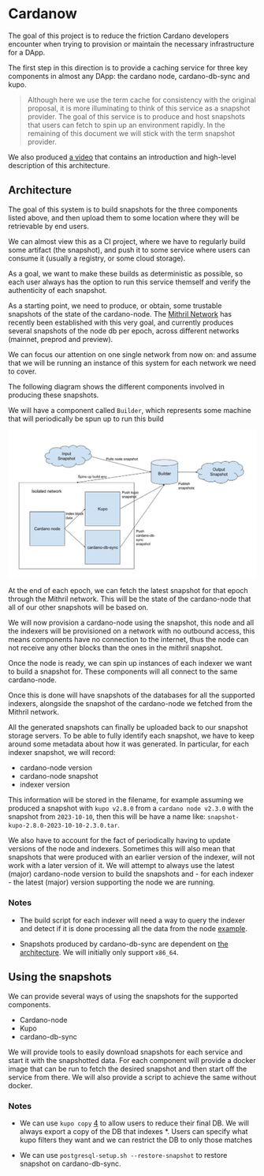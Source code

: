 # Cardanow


The goal of this project is to reduce the friction Cardano developers encounter when trying to provision or maintain the necessary infrastructure for a DApp. 

The first step in this direction is to provide a caching service for three key components in almost any DApp: the cardano node, cardano-db-sync and kupo.

> Although here we use the term cache for consistency with the original proposal, it is more illuminating to think of this service as a snapshot provider. The goal of this service is to produce and host snapshots that users can fetch to spin up an environment rapidly. In the remaining of this document we will stick with the term snapshot provider.

We also produced [a video](https://www.youtube.com/watch?v=xuwEbPUlZ-s) that contains an introduction and high-level description of this architecture.


## Architecture

The goal of this system is to build snapshots for the three components listed above, and then upload them to some location where they will be retrievable by end users.

We can almost view this as a CI project, where we have to regularly build some artifact (the snapshot), and push it to some service where users can consume it (usually a registry, or some cloud storage).

As a goal, we want to make these builds as deterministic as possible, so each user always has the option to run this service themself and verify the authenticity of each snapshot.

As a starting point, we need to produce, or obtain, some trustable snapshots of the state of the cardano-node.
The [Mithril Network][1] has recently been established with this very goal, and currently produces several snapshots of the node db per epoch, across different networks (mainnet, preprod and preview).

We can focus our attention on one single network from now on: and assume that we will be running an instance of this system for each network we need to cover.

The following diagram shows the different components involved in producing these snapshots.

We will have a component called `Builder`, which represents some machine that will periodically be spun up to run this build

![Arch](./docs/cardanow.jpg)

At the end of each epoch, we can fetch the latest snapshot for that epoch through the Mithril network. This will be the state of the cardano-node that all of our other snapshots will be based on.

We will now provision a cardano-node using the snapshot, this node and all the indexers will be provisioned on a network with no outbound access, this means components have no connection to the internet, thus the node can not receive any other blocks than the ones in the mithril snapshot.

Once the node is ready, we can spin up instances of each indexer we want to build a snapshot for. These components will all connect to the same cardano-node.

Once this is done will have snapshots of the databases for all the supported indexers, alongside the snapshot of the cardano-node we fetched from the Mithril network.

All the generated snapshots can finally be uploaded back to our snapshot storage servers. To be able to fully identify each snapshot, we have to keep around some metadata about how it was generated. In particular, for each indexer snapshot, we will record:

- cardano-node version
- cardano-node snapshot
- indexer version

This information will be stored in the filename, for example assuming we produced a snapshot with `kupo v2.8.0` from a `cardano node v2.3.0` with the snapshot from `2023-10-10`, then this will be have a name like: `snapshot-kupo-2.8.0-2023-10-10-2.3.0.tar`.

We also have to account for the fact of periodically having to update versions of the node and indexers. Sometimes this will also mean that snapshots that were produced with an earlier version of the indexer, will not work with a later version of it.
We will attempt to always use the latest (major) cardano-node version to build the snapshots and - for each indexer - the latest (major) version supporting the node we are running.

### Notes

- The build script for each indexer will need a way to query the indexer and detect if it is done processing all the data from the node [example][2].

- Snapshots produced by cardano-db-sync are dependent on [the architecture][3]. We will initially only support `x86_64`.


## Using the snapshots

We can provide several ways of using the snapshots for the supported components.

- Cardano-node
- Kupo
- cardano-db-sync

We will provide tools to easily download snapshots for each service and start it with the snapshotted data.
For each component will provide a docker image that can be run to fetch the desired snapshot and then start off the service from there.
We will also provide a script to achieve the same without docker.

### Notes

- We can use `kupo copy` [4][4] to allow users to reduce their final DB. We will always export a copy of the DB that indexes *. Users can specify what kupo filters they want and we can restrict the DB to only those matches

- We can use  `postgresql-setup.sh --restore-snapshot` to restore snapshot on cardano-db-sync.


[1]: https://mithril.network/doc/
[2]: https://cardanosolutions.github.io/kupo/#operation/getHealth
[3]: https://github.com/input-output-hk/cardano-db-sync/blob/release/13.1.1.x/doc/state-snapshot.md#things-to-note
[4]: https://github.com/CardanoSolutions/kupo/blob/master/CHANGELOG.md#240---2023-02-23
